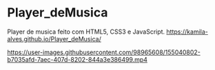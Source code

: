# Player_deMusica
 Player de musica feito com HTML5, CSS3 e JavaScript.
https://kamila-alves.github.io/Player_deMusica/

https://user-images.githubusercontent.com/98965608/155040802-b7035afd-7aec-407d-8202-844a3e386499.mp4

